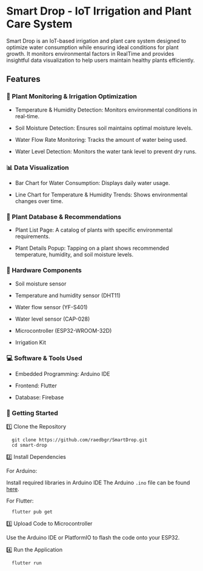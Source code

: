# Smart Drop - IoT Irrigation and Plant Care System

Smart Drop is an IoT-based irrigation and plant care system designed to optimize water consumption while ensuring ideal conditions for plant growth. It monitors environmental factors in RealTime and provides insightful data visualization to help users maintain healthy plants efficiently.

## Features

### 🌱 Plant Monitoring & Irrigation Optimization

- Temperature & Humidity Detection: Monitors environmental conditions in real-time.

- Soil Moisture Detection: Ensures soil maintains optimal moisture levels.

- Water Flow Rate Monitoring: Tracks the amount of water being used.

- Water Level Detection: Monitors the water tank level to prevent dry runs.

### 📊 Data Visualization

- Bar Chart for Water Consumption: Displays daily water usage.

- Line Chart for Temperature & Humidity Trends: Shows environmental changes over time.

### 🌿 Plant Database & Recommendations

- Plant List Page: A catalog of plants with specific environmental requirements.

- Plant Details Popup: Tapping on a plant shows recommended temperature, humidity, and soil moisture levels.

### 🔧 Hardware Components

- Soil moisture sensor

- Temperature and humidity sensor (DHT11)

- Water flow sensor (YF-S401)

- Water level sensor (CAP-028)

- Microcontroller (ESP32-WROOM-32D)

- Irrigation Kit

### 💻 Software & Tools Used

- Embedded Programming: Arduino IDE

- Frontend: Flutter 

- Database: Firebase

### 🚀 Getting Started

1️⃣ Clone the Repository

```
  git clone https://github.com/raedbgr/SmartDrop.git
  cd smart-drop
```

2️⃣ Install Dependencies

For Arduino:

Install required libraries in Arduino IDE
The Arduino `.ino` file can be found [here](firmware/smartdrop.ino).

For Flutter:

```
  flutter pub get
```

3️⃣ Upload Code to Microcontroller

Use the Arduino IDE or PlatformIO to flash the code onto your ESP32.

4️⃣ Run the Application

```
  flutter run
```
